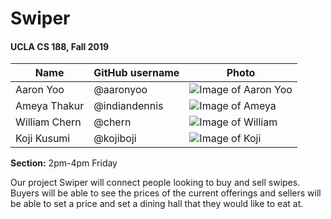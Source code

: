 # Swiper
#### UCLA CS 188, Fall 2019

| Name | GitHub username | Photo |
| --- | --- | --- |
| Aaron Yoo | @aaronyoo | ![Image of Aaron Yoo](https://avatars3.githubusercontent.com/u/11811606?s=400&v=4) |
| Ameya Thakur | @indiandennis | ![Image of Ameya](https://avatars0.githubusercontent.com/u/5963035?s=400&v=4) |
| William Chern | @chern | ![Image of William](https://avatars2.githubusercontent.com/u/12589878?s=400&v=4) |
| Koji Kusumi | @kojiboji | ![Image of Koji](https://avatars0.githubusercontent.com/u/22584153?s=400&v=4) |

**Section:** 2pm-4pm Friday

Our project Swiper will connect people looking to buy and sell swipes. Buyers will be able to see the prices of the current offerings and sellers will be able to set a price and set a dining hall that they would like to eat at.
